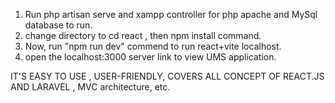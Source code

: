 1. Run php artisan serve and xampp controller for php apache and MySql database  to run.
2. change directory to cd react , then npm install command.
3. Now, run "npm run dev" commend to run react+vite localhost.
4. open the localhost:3000 server link to view UMS application.

IT'S EASY TO USE , USER-FRIENDLY, COVERS ALL CONCEPT OF REACT.JS AND LARAVEL , MVC architecture, etc.
